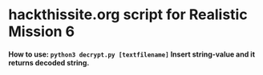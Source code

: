# hackthissite.org script for Realistic Mission 6

#### How to use: `python3 decrypt.py [textfilename]` Insert string-value and it returns decoded string.

